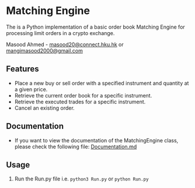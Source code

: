 # Matching Engine

The is a Python implementation of a basic order book Matching Engine for processing limit orders in a crypto exchange.

Masood Ahmed - masood20@connect.hku.hk or mangimasood2000@gmail.com

## Features

-   Place a new buy or sell order with a specified instrument and quantity at a given price.
-   Retrieve the current order book for a specific instrument.
-   Retrieve the executed trades for a specific instrument.
-   Cancel an existing order.

## Documentation

- If you want to view the documentation of the MatchingEngine class, please check the following file: [Documentation.md](Documentation.md)

## Usage

1. Run the Run.py file i.e. `python3 Run.py` or `python Run.py`


